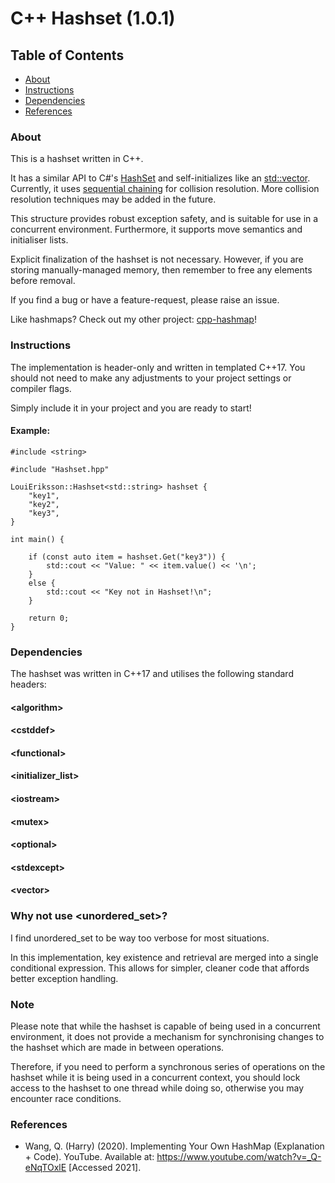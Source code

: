 # C++ Hashset (1.0.1)

## Table of Contents

- [About](#About)
- [Instructions](#Instructions)
- [Dependencies](#Dependencies)
- [References](#References)

### About

This is a hashset written in C++.

It has a similar API to C#'s [HashSet](https://learn.microsoft.com/en-us/dotnet/api/system.collections.generic.hashset-1?view=net-8.0)  and self-initializes like an [std::vector](https://en.cppreference.com/w/cpp/container/vector). Currently, it uses [sequential chaining](https://en.wikipedia.org/wiki/Hash_table#Separate_chaining) for collision resolution. More collision resolution techniques may be added in the future.

This structure provides robust exception safety, and is suitable for use in a concurrent environment. Furthermore, it supports move semantics and initialiser lists.

Explicit finalization of the hashset is not necessary. However, if you are storing manually-managed memory, then remember to free any elements before removal.

If you find a bug or have a feature-request, please raise an issue.

Like hashmaps? Check out my other project: [cpp-hashmap](https://github.com/wolgemoth/cpp-hashmap)!

### Instructions

The implementation is header-only and written in templated C++17. You should not need to make any adjustments to your project settings or compiler flags. 

Simply include it in your project and you are ready to start!

#### Example:
    
    #include <string>
    
    #include "Hashset.hpp"
    
    LouiEriksson::Hashset<std::string> hashset {
        "key1",
        "key2",
        "key3",
    }

    int main() {

        if (const auto item = hashset.Get("key3")) {
            std::cout << "Value: " << item.value() << '\n';
        }
        else {
            std::cout << "Key not in Hashset!\n";
        }

        return 0;
    }

### Dependencies

The hashset was written in C++17 and utilises the following standard headers:

#### &lt;algorithm&gt;
#### &lt;cstddef&gt;
#### &lt;functional&gt;
#### &lt;initializer_list&gt;
#### &lt;iostream&gt;
#### &lt;mutex&gt;
#### &lt;optional&gt;
#### &lt;stdexcept&gt;
#### &lt;vector&gt;

### Why not use &lt;unordered_set&gt;?

I find unordered_set to be way too verbose for most situations.

In this implementation, key existence and retrieval are merged into a single conditional expression. This allows for simpler, cleaner code that affords better exception handling.

### Note

Please note that while the hashset is capable of being used in a concurrent environment, it does not provide a mechanism for synchronising changes to the hashset which are made in between operations.

Therefore, if you need to perform a synchronous series of operations on the hashset while it is being used in a concurrent context, you should lock access to the hashset to one thread while doing so, otherwise you may encounter race conditions.

### References

- Wang, Q. (Harry) (2020). Implementing Your Own HashMap (Explanation + Code). YouTube. Available at: https://www.youtube.com/watch?v=_Q-eNqTOxlE [Accessed 2021].
